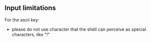 ## Input limitations

For the ascii key:
- please do not use character that the shell can perceive as special characters, like "!"